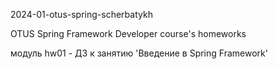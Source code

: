 2024-01-otus-spring-scherbatykh

OTUS Spring Framework Developer course's homeworks

модуль hw01 - ДЗ к занятию 'Введение в Spring Framework'
